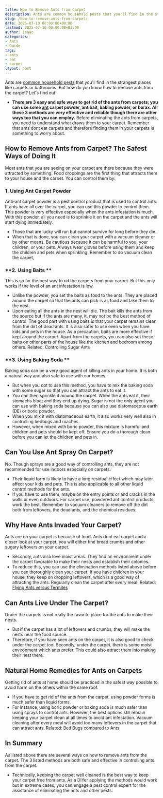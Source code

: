 ```yaml
---
title: How to Remove Ants from Carpet
description: Ants are common household pests that you'll find in the strangest places like carpets or bathrooms. But how do you know how to remove ants from the carpet?
slug: /how-to-remove-ants-from-carpet/
date: 2025-07-10 00:00:00+00:00
lastmod: 2025-07-10 00:00:00+03:00
author: Isaac
categories:
- Ants
- Guide
tags:
- ants
- ant
- carpet
layout: post
---
```

Ants are
[common household pests](https://pestpolicy.com/what-attracts-carpenter-ants-in-a-home/)
that you'll find in the strangest places like carpets or bathrooms. But how do you know how to remove ants from the carpet? Let's find out!
- **There are 3 easy and safe ways to get rid of the ants from carpets; you can use some [ant](https://pestpolicy.com/ant-control-in-federal-way/) carpet powder, ant bait, baking powder, or borax. All these 3 methods are very effective and reliable though there are other ways too that you can employ.**
Before eliminating the ants from carpets, you need to understand what draws them to your carpet. Remember that ants dont eat carpets and therefore finding them in your carpets is something to worry about.

## How to Remove Ants from Carpet? The Safest Ways of Doing It
Most ants that you are seeing on your carpet are there because they were attracted by something.
Food droppings are the first thing that attracts them to your house and the carpet. You can control them by:
### **1. Using Ant Carpet Powder**
Anti-ant carpet powder is a pest control product that is used to control ants. If ants have all over the carpet, you can use this powder to control them.
This
powder is very effective
especially when the ants infestation is much. With this powder, all you need is to sprinkle it on the carpet and the ants will start dying immediately.
- Those that are lucky will run but cannot survive for long before they die.
- When that is done, you can clean your carpet with a vacuum cleaner or by other means.
Be cautious because it can be harmful to you, your children, or your pets. Always wear gloves before using them and keep the children and pets when sprinkling. Remember to do vacuum clean the carpet,
### **2. Using Baits **
This is so far the best way to rid the carpets from your carpet. But this only works if the level of an ant infestation is low.
- Unlike the powder, you set the baits as food to the ants. They are placed around the carpet so that the ants can pick is as food and take them to the nest.
- Upon eating all the ants in the nest will die. The bait kills the ants from the source but if the ants are many, it, may not be the best method of control.
The good part with using baits is that your carpet remains clean from the dirt of dead ants. It is also safer to use even when you have kids and pets in the house.
As a precaution, baits are more effective if kept around the carpet. Apart from the carpets, you can also set these baits on other parts of the house like the kitchen and bedroom among others.
Related:
Controlling Sugar Ants
### **3. Using Baking Soda **
Baking soda can be a very good agent of killing ants in your home. It is both a natural way and also safe to use with our homes.
- But when you opt to use this method, you have to mix the baking soda with some sugar so that you can attract the ants to eat it.
- You can then sprinkle it around the carpet. When the ants eat it, their stomachs bloat and they end up dying.
Sugar is not the only agent you can use with baking soda because you can also use diatomaceous earth (DE) or boric powder.
- When you mix it with diatomaceous earth, it also works very well also in controlling bedbugs and roaches.
- However, when mixed with boric powder, this mixture is harmful and children and pets should be kept off.
Ensure you do a thorough clean before you can let the children and pets in.
## **Can You Use Ant Spray On Carpet?**
No. Though sprays are a good way of controlling ants, they are not recommended for use indoors especially on carpets.
- Their liquid form is likely to have a long residual effect which may later affect your kids and pets. This is also applicable to all other liquid control methods for the ants.
- If you have to use them, maybe on the entry points or and cracks in the walls or even outdoors.
For carpet use, powdered ant control products work the best. Remember to vacuum cleaners to remove off the dirt both from leftovers, the dead ants, and the chemical residues.
## **Why Have Ants Invaded Your Carpet?**
Ants are on your carpet is because of food. Ants dont eat carpet and a closer look at your carpet, you will either find bread crumbs and other sugary leftovers on your carpet.
- Secondly, ants also love moist areas. They find an environment under the carpet favorable to make their nests and establish their colonies.
- To reduce this, you can use the elimination methods listed above before you can thoroughly clean your carpet.
If you have children in your house, they keep on dropping leftovers, which is a good way of attracting the ants. Regularly clean the carpet after every meal.
Related:
[Flying Ants versus Termites](https://pestpolicy.com/flying-ants-vs-termites/)
## **Can Ants Live Under The Carpet?**
Under the carpets is not really the favorite place for the ants to make their nests.
- But if the carpet has a lot of leftovers and crumbs, they will make the nests near the food source.
- Therefore, if you have seen ants on the carpet, it is also good to check under the carpet too.
Secondly, under the carpet, there is some moist environment which ants prefer. This could also attract them into making their nest there.
## Natural Home Remedies for Ants on Carpets
Getting rid of ants at home should be practiced in the safest way possible to avoid harm on the others within the same roof.
- If you have to get rid of the ants from the carpet, using powder forms is much safer than liquid forms.
- For instance, using boric powder or baking soda is much safer than using sprays to control ants.
However, the best options still remain keeping your carpet clean at all times to avoid ant infestation. Vacuum cleaning after every meal will avoid too many leftovers in the carpet that can attract ants.
Related:
Bed Bugs compared to Ants
## In Summary
As listed above there are several ways on how to remove ants from the carpet. The 3 listed methods are both safe and effective in controlling ants from the carpet.
- Technically, keeping the carpet well cleaned is the best way to keep your carpet free from ants.
As a DIYer applying the methods would work but in extreme cases, you can engage a pest control expert for the assistance of eliminating the ants and other pests.
